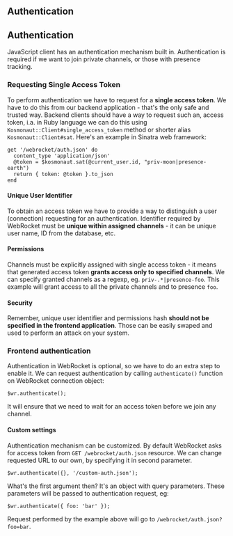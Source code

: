 Authentication
---

## Authentication

JavaScript client has an authentication mechanism built in. Authentication
is required if we want to join private channels, or those with presence
tracking.

### Requesting Single Access Token

To perform authentication we have to request for a **single access token**.
We have to do this from our backend application - that's the only safe
and trusted way. Backend clients should have a way to request such an, 
access token, i.a. in Ruby language we can do this using `Kosmonaut::Client#single_access_token`
method or shorter alias `Kosmonaut::Client#sat`. Here's an example in
Sinatra web framework:

    get '/webrocket/auth.json' do
      content_type 'application/json'
      @token = $kosmonaut.sat(@current_user.id, "priv-moon|presence-earth")
      return { token: @token }.to_json
    end

#### Unique User Identifier

To obtain an access token we have to provide a way to distinguish a user (connection)
requesting for an authentication. Identifier required by WebRocket must
be **unique within assigned channels** - it can be unique user name, ID from
the database, etc.

#### Permissions

Channels must be explicitly assigned with single access token - it means that
generated access token **grants access only to specified channels**. We can
specify granted channels as a regexp, eg. `priv-.*|presence-foo`. This example
will grant access to all the private channels and to presence `foo`.

#### Security

Remember, unique user identifier and permissions hash **should not be
specified in the frontend application**. Those can be easily swaped and
used to perform an attack on your system. 

### Frontend authentication

Authentication in WebRocket is optional, so we have to do an extra step to 
enable it. We can request authentication by calling `authenticate()` function
on WebRocket connection object:

    $wr.authenticate();

It will ensure that we need to wait for an access token before we join any
channel.
    
#### Custom settings

Authentication mechanism can be customized. By default WebRocket asks for
access token from `GET /webrocket/auth.json` resource. We can change
requested URL to our own, by specifying it in second parameter.

    $wr.authenticate({}, '/custom-auth.json');
    
What's the first argument then? It's an object with query parameters.
These parameters will be passed to authentication request, eg:

    $wr.authenticate({ foo: 'bar' });
    
Request performed by the example above will go to `/webrocket/auth.json?foo=bar`.
